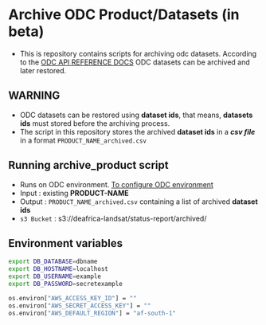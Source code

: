 # Archive ODC Product/Datasets (in beta)

- This is repository contains scripts for archiving odc datasets. According to the 
[ODC API REFERENCE DOCS](https://datacube-core.readthedocs.io/en/latest/api/indexed-data/dataset-querying.html) ODC datasets can be archived and later restored.

## WARNING
 - ODC datasets can be restored using **dataset ids**, that means, **datasets ids** must stored before the archiving process.
 - The script in this repository stores the archived **dataset ids** in a ***csv  file*** in a format `PRODUCT_NAME_archived.csv`


## Running archive_product script
 - Runs on ODC environment. [To configure ODC environment](https://datacube-core.readthedocs.io/en/latest/installation/setup/ubuntu.html#)
 - Input : existing **PRODUCT-NAME**
 - Output : `PRODUCT_NAME_archived.csv` containing a list of archived **dataset ids**
 - `s3 Bucket` : s3://deafrica-landsat/status-report/archived/

## Environment variables
``` bash
export DB_DATABASE=dbname
export DB_HOSTNAME=localhost
export DB_USERNAME=example
export DB_PASSWORD=secretexample

os.environ["AWS_ACCESS_KEY_ID"] = ""
os.environ["AWS_SECRET_ACCESS_KEY"] = ""
os.environ["AWS_DEFAULT_REGION"] = "af-south-1"
```